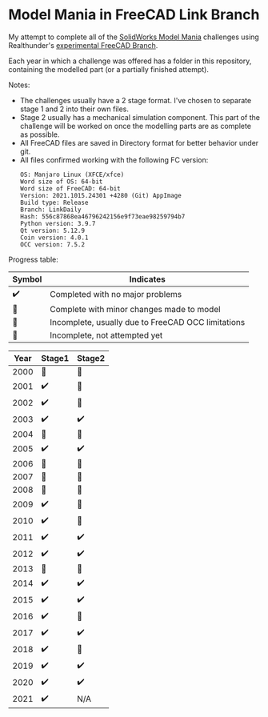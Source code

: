 # Model Mania in FreeCAD Link Branch

My attempt to complete all of the 
[SolidWorks Model Mania](https://blogs.solidworks.com/tech/2021/02/22-years-of-model-mania.html)
challenges using Realthunder's [experimental FreeCAD Branch](https://github.com/realthunder/FreeCAD_assembly3/releases).

Each year in which a challenge was offered has a folder in this repository,
containing the modelled part (or a partially finished attempt).

Notes:
- The challenges usually have a 2 stage format. I've chosen to separate stage 1 
  and 2 into their own files.
- Stage 2 usually has a mechanical simulation component. This part of the challenge
  will be worked on once the modelling parts are as complete as possible.
- All FreeCAD files are saved in Directory format for better 
  behavior under git.
- All files confirmed working with the following FC version:
  ```
  OS: Manjaro Linux (XFCE/xfce)
  Word size of OS: 64-bit
  Word size of FreeCAD: 64-bit
  Version: 2021.1015.24301 +4280 (Git) AppImage
  Build type: Release
  Branch: LinkDaily
  Hash: 556c87868ea46796242156e9f73eae98259794b7
  Python version: 3.9.7
  Qt version: 5.12.9
  Coin version: 4.0.1
  OCC version: 7.5.2
  ```

Progress table:

|       Symbol           |          Indicates                                 |
|------------------------|----------------------------------------------------|
| :heavy_check_mark:     | Completed with no major problems                   |
| :large_orange_diamond: | Complete with minor changes made to model          |
| :red_circle:           | Incomplete, usually due to FreeCAD OCC limitations |
| :black_square_button:  | Incomplete, not attempted yet                      |


| Year |          Stage1        |        Stage2          |
|------|------------------------|------------------------|
| 2000 | :red_circle:           | :black_square_button:  |
| 2001 | :heavy_check_mark:     | :black_square_button:  |
| 2002 | :heavy_check_mark:     | :black_square_button:  |
| 2003 | :heavy_check_mark:     | :heavy_check_mark:     |
| 2004 | :black_square_button:  | :black_square_button:  |
| 2005 | :heavy_check_mark:     | :heavy_check_mark:     |
| 2006 | :black_square_button:  | :black_square_button:  |
| 2007 | :black_square_button:  | :black_square_button:  |
| 2008 | :red_circle:           | :black_square_button:  |
| 2009 | :heavy_check_mark:     | :black_square_button:  |
| 2010 | :heavy_check_mark:     | :black_square_button:  |
| 2011 | :heavy_check_mark:     | :heavy_check_mark:     |
| 2012 | :heavy_check_mark:     | :heavy_check_mark:     |
| 2013 | :red_circle:           | :black_square_button:  |
| 2014 | :heavy_check_mark:     | :heavy_check_mark:     |
| 2015 | :heavy_check_mark:     | :heavy_check_mark:     |
| 2016 | :heavy_check_mark:     | :black_square_button:  |
| 2017 | :heavy_check_mark:     | :heavy_check_mark:     |
| 2018 | :heavy_check_mark:     | :large_orange_diamond: |
| 2019 | :heavy_check_mark:     | :heavy_check_mark:     |
| 2020 | :heavy_check_mark:     | :heavy_check_mark:     |
| 2021 | :heavy_check_mark:     | N/A                    |
